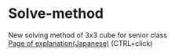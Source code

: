 # Solve-method
New solving method of 3x3 cube for senior class<br>
<a href="https://noriofujii.github.io/Solve-method/ルービックキューブものぐさ法.html">Page of explanation(Japanese)</a>
(CTRL+click)
